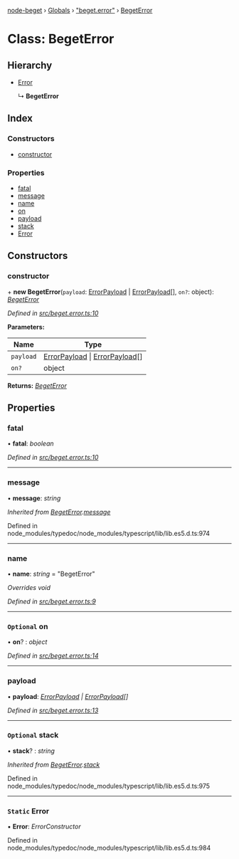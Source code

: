 [node-beget](../README.md) › [Globals](../globals.md) › ["beget.error"](../modules/_beget_error_.md) › [BegetError](_beget_error_.begeterror.md)

# Class: BegetError

## Hierarchy

* [Error](_beget_error_.begeterror.md#static-error)

  ↳ **BegetError**

## Index

### Constructors

* [constructor](_beget_error_.begeterror.md#constructor)

### Properties

* [fatal](_beget_error_.begeterror.md#fatal)
* [message](_beget_error_.begeterror.md#message)
* [name](_beget_error_.begeterror.md#name)
* [on](_beget_error_.begeterror.md#optional-on)
* [payload](_beget_error_.begeterror.md#payload)
* [stack](_beget_error_.begeterror.md#optional-stack)
* [Error](_beget_error_.begeterror.md#static-error)

## Constructors

###  constructor

\+ **new BegetError**(`payload`: [ErrorPayload](../interfaces/_types_common_interface_.errorpayload.md) | [ErrorPayload](../interfaces/_types_common_interface_.errorpayload.md)[], `on?`: object): *[BegetError](_beget_error_.begeterror.md)*

*Defined in [src/beget.error.ts:10](https://github.com/olehcambel/node-beget/blob/530258f/src/beget.error.ts#L10)*

**Parameters:**

Name | Type |
------ | ------ |
`payload` | [ErrorPayload](../interfaces/_types_common_interface_.errorpayload.md) &#124; [ErrorPayload](../interfaces/_types_common_interface_.errorpayload.md)[] |
`on?` | object |

**Returns:** *[BegetError](_beget_error_.begeterror.md)*

## Properties

###  fatal

• **fatal**: *boolean*

*Defined in [src/beget.error.ts:10](https://github.com/olehcambel/node-beget/blob/530258f/src/beget.error.ts#L10)*

___

###  message

• **message**: *string*

*Inherited from [BegetError](_beget_error_.begeterror.md).[message](_beget_error_.begeterror.md#message)*

Defined in node_modules/typedoc/node_modules/typescript/lib/lib.es5.d.ts:974

___

###  name

• **name**: *string* = "BegetError"

*Overrides void*

*Defined in [src/beget.error.ts:9](https://github.com/olehcambel/node-beget/blob/530258f/src/beget.error.ts#L9)*

___

### `Optional` on

• **on**? : *object*

*Defined in [src/beget.error.ts:14](https://github.com/olehcambel/node-beget/blob/530258f/src/beget.error.ts#L14)*

___

###  payload

• **payload**: *[ErrorPayload](../interfaces/_types_common_interface_.errorpayload.md) | [ErrorPayload](../interfaces/_types_common_interface_.errorpayload.md)[]*

*Defined in [src/beget.error.ts:13](https://github.com/olehcambel/node-beget/blob/530258f/src/beget.error.ts#L13)*

___

### `Optional` stack

• **stack**? : *string*

*Inherited from [BegetError](_beget_error_.begeterror.md).[stack](_beget_error_.begeterror.md#optional-stack)*

Defined in node_modules/typedoc/node_modules/typescript/lib/lib.es5.d.ts:975

___

### `Static` Error

▪ **Error**: *ErrorConstructor*

Defined in node_modules/typedoc/node_modules/typescript/lib/lib.es5.d.ts:984
